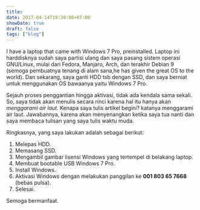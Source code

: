 ```yaml
---
title: 
date: 2017-04-14T19:39:08+07:00
showDate: true
draft: false
tags: ["blog"]
---
```

I have a laptop that came with Windows 7 Pro, preinstalled. Laptop ini harddisknya sudah saya partisi ulang dan saya pasang sistem operasi GNU/Linux, mulai dari Fedora, Manjaro, Arch, dan terakhir Debian 9 (semoga pembuatnya tenang di alam sana,he has given the great OS to the world). Dan sekarang, saya ganti HDD tsb dengan SSD, dan saya berniat untuk menggunakan OS bawaanya yaitu Windows 7 Pro.

Sejauh proses penggantian hingga aktivasi, tidak ada kendala sama sekali. So, saya tidak akan menulis secara rinci karena hal itu hanya akan _menggarami air laut_. Kenapa saya tulis artikel begini? katanya menggarami air laut. Jawabannya, karena akan menyenangkan ketika saya tua nanti dan saya membaca tulisan yang saya tulis waktu muda.

Ringkasnya, yang saya lakukan adalah sebagai berikut:
1. Melepas HDD.
2. Memasang SSD.
3. Mengambil gambar lisensi Windows yang tertempel di belakang laptop.
4. Membuat bootable USB Windows 7 Pro.
5. Install Windows.
6. Aktivasi Windows dengan melakukan panggilan ke **001 803 65 7668** (bebas pulsa).
7. Selesai.

Semoga bermanfaat.
